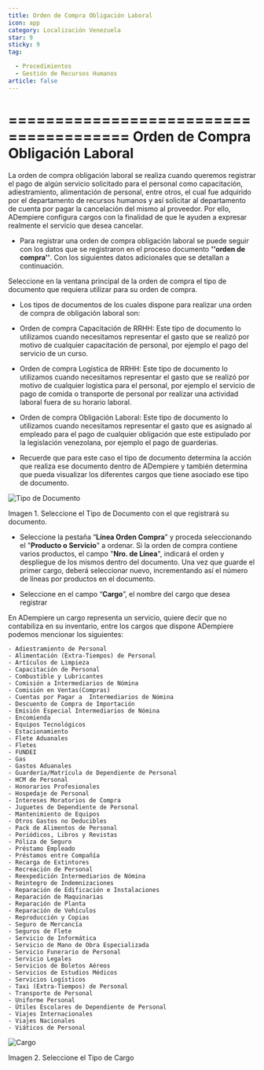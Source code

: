 ```yaml
---
title: Orden de Compra Obligación Laboral
icon: app
category: Localización Venezuela
star: 9
sticky: 9
tag:

  - Procedimientos
  - Gestión de Recursos Humanos
article: false
---
```


=======================================
**Orden de Compra Obligación Laboral**
=======================================

La orden de compra obligación laboral se realiza cuando queremos registrar el pago de algún servicio solicitado para el personal como capacitación, adiestramiento, alimentación de personal, entre otros, el cual  fue adquirido por el departamento de recursos humanos y así solicitar al departamento de cuenta por pagar la cancelación del mismo al proveedor. Por ello, ADempiere configura cargos con la finalidad de que le ayuden a expresar realmente el servicio que desea cancelar.

- Para registrar una orden de compra obligación laboral se puede seguir con los datos que se registraron en el proceso documento **''orden de compra''**. Con los siguientes datos adicionales que se detallan a continuación.

Seleccione en la ventana principal de la orden de compra el tipo de documento que requiera utilizar para su orden de compra.

- Los tipos de documentos de los cuales dispone para realizar una orden de compra de obligación laboral son:

- Orden de compra Capacitación de RRHH: Este tipo de documento lo utilizamos cuando necesitamos representar el gasto que se realizó por motivo de cualquier capacitación de personal, por ejemplo el pago del servicio de un curso.

- Orden de compra Logística de RRHH: Este tipo de documento lo utilizamos cuando necesitamos representar el gasto que se realizó por motivo de cualquier logistica para el personal, por ejemplo el servicio de pago de comida o transporte de personal por realizar una actividad laboral fuera de su horario laboral.

- Orden de compra Obligación Laboral: Este tipo de documento lo utilizamos cuando necesitamos representar el gasto que es asignado al empleado para el pago de cualquier obligación que este estipulado por la legislación venezolana, por ejemplo el pago de guarderias.

- Recuerde que para este caso el tipo de documento determina la acción que realiza ese documento dentro de ADempiere y también determina  que pueda visualizar los diferentes cargos que tiene asociado ese tipo de documento.

![Tipo de Documento](/assets/img/procedures/human-resources/purchase-order-labor-obligation/resources/obligacionlaboral.png)

Imagen 1. Seleccione el Tipo de Documento con el que registrará su documento.

- Seleccione la pestaña “**Línea Orden Compra**” y proceda seleccionando el "**Producto o Servicio**" a ordenar. Si la orden de compra contiene varios productos, el campo "**Nro. de Línea**", indicará el orden y despliegue de los mismos dentro del documento. Una vez que guarde el primer cargo, deberá seleccionar nuevo, incrementando así el número de líneas por productos en el documento.

- Seleccione en el campo “**Cargo**”, el nombre del cargo que desea registrar

En ADempiere un cargo representa un servicio, quiere decir que no contabiliza en su inventario, entre los cargos que dispone ADempiere podemos mencionar los siguientes:

    - Adiestramiento de Personal
    - Alimentación (Extra-Tiempos) de Personal
    - Artículos de Limpieza
    - Capacitación de Personal
    - Combustible y Lubricantes
    - Comisión a Intermediarios de Nómina
    - Comisión en Ventas(Compras)
    - Cuentas por Pagar a  Intermediarios de Nómina
    - Descuento de Compra de Importación
    - Emisión Especial Intermediarios de Nómina
    - Encomienda
    - Equipos Tecnológicos
    - Estacionamiento
    - Flete Aduanales
    - Fletes
    - FUNDEI
    - Gas
    - Gastos Aduanales
    - Guardería/Matrícula de Dependiente de Personal
    - HCM de Personal
    - Honorarios Profesionales
    - Hospedaje de Personal
    - Intereses Moratorios de Compra
    - Juguetes de Dependiente de Personal
    - Mantenimiento de Equipos
    - Otros Gastos no Deducibles
    - Pack de Alimentos de Personal
    - Periódicos, Libros y Revistas
    - Póliza de Seguro
    - Préstamo Empleado
    - Préstamos entre Compañía
    - Recarga de Extintores
    - Recreación de Personal
    - Reexpedición Intermediarios de Nómina
    - Reintegro de Indemnizaciones
    - Reparación de Edificación e Instalaciones
    - Reparación de Maquinarias
    - Reparación de Planta
    - Reparación de Vehículos
    - Reproducción y Copias
    - Seguro de Mercancía
    - Seguros de Flete
    - Servicio de Informática
    - Servicio de Mano de Obra Especializada
    - Servicio Funerario de Personal
    - Servicio Legales
    - Servicios de Boletos Aéreos
    - Servicios de Estudios Médicos
    - Servicios Logísticos
    - Taxi (Extra-Tiempos) de Personal
    - Transporte de Personal
    - Uniforme Personal
    - Útiles Escolares de Dependiente de Personal
    - Viajes Internacionales
    - Viajes Nacionales
    - Viáticos de Personal

![Cargo](/assets/img/procedures/human-resources/purchase-order-labor-obligation/resources/cargo.png)

Imagen 2. Seleccione el Tipo de Cargo
